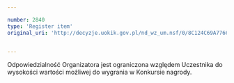 ```yaml
---

number: 2840
type: 'Register item'
original_uri: 'http://decyzje.uokik.gov.pl/nd_wz_um.nsf/0/8C124C69A77666DCC12579B1003F05EB?OpenDocument'


---
```


Odpowiedzialność Organizatora jest ograniczona względem Uczestnika do wysokości wartości możliwej do wygrania w Konkursie nagrody.
